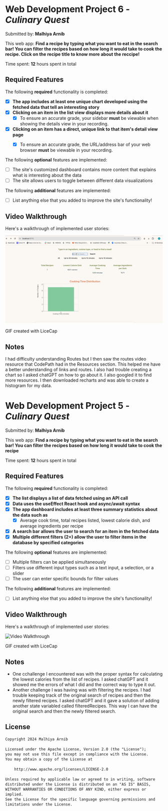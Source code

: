 # Web Development Project 6 - *Culinary Quest*

Submitted by: **Malhiya Arnib**

This web app: **Find a recipe by typing what you want to eat in the search bar! You can filter the recipes based on how long it would take to cook the recipe. Click on the recipe title to know more about the reccipe!**

Time spent: **12** hours spent in total

## Required Features

The following **required** functionality is completed:

- [X] **The app includes at least one unique chart developed using the fetched data that tell an interesting story**
- [X] **Clicking on an item in the list view displays more details about it**
  - [X] To ensure an accurate grade, your sidebar **must** be viewable when showing the details view in your recording.
- [X] **Clicking on an item has a direct, unique link to that item's detail view page**
  - [X] To ensure an accurate grade, the URL/address bar of your web browser **must** be viewable in your recording.  


The following **optional** features are implemented:

- [ ] The site's customized dashboard contains more content that explains what is interesting about the data
- [ ] The site allows users to toggle between different data visualizations

The following **additional** features are implemented:

* [ ] List anything else that you added to improve the site's functionality!

## Video Walkthrough

Here's a walkthrough of implemented user stories:

<img src='https://github.com/malhiya/recipe_search/blob/master/recipe_search_pt2_walkthrough.gif' title='Video Walkthrough' width='' alt='Video Walkthrough' />

<!-- Replace this with whatever GIF tool you used! -->
GIF created with LiceCap  
<!-- Recommended tools:
[Kap](https://getkap.co/) for macOS
[ScreenToGif](https://www.screentogif.com/) for Windows
[peek](https://github.com/phw/peek) for Linux. -->

## Notes
I had difficulty understanding Routes but I then saw the routes video resource that CodePath had in the Resources section. This helped me have a better understanding of links and routes. I also had trouble creating a chart so I asked chatGPT on how to go about it. I also googled it to find more resources. I then downloaded recharts and was able to create a histogram for my data.  




# Web Development Project 5 - *Culinary Quest*

Submitted by: **Malhiya Arnib**

This web app: **Find a recipe by typing what you want to eat in the search bar! You can filter the recipes based on how long it would take to cook the recipe**

Time spent: **12** hours spent in total

## Required Features

The following **required** functionality is completed:

- [X] **The list displays a list of data fetched using an API call**
- [X] **Data uses the useEffect React hook and async/await syntax**
- [X] **The app dashboard includes at least three summary statistics about the data such as**
  - [X] Average cook time, total recipes listed, lowest calorie dish, and  average ingredients per recipe
- [X] **A search bar allows the user to search for an item in the fetched data**
- [X] **Multiple different filters (2+) allow the user to filter items in the database by specified categories**

The following **optional** features are implemented:

- [ ] Multiple filters can be applied simultaneously
- [ ] Filters use different input types such as a text input, a selection, or a slider
- [ ] The user can enter specific bounds for filter values

The following **additional** features are implemented:

* [ ] List anything else that you added to improve the site's functionality!

## Video Walkthrough

Here's a walkthrough of implemented user stories:

<img src='https://github.com/malhiya/recipe_search/blob/master/recipe_search_walkthrough2.gif' title='Video Walkthrough' width='' alt='Video Walkthrough' />

<!-- Replace this with whatever GIF tool you used! -->
GIF created with LiceCap
<!-- Recommended tools:
[Kap](https://getkap.co/) for macOS
[ScreenToGif](https://www.screentogif.com/) for Windows
[peek](https://github.com/phw/peek) for Linux. -->

## Notes

* One cchallenge I encountered was with the proper syntax for calculating the lowest calories from the list of recipes. I asked chatGPT and it showed me the errors of what I did and the correct way to type it out.
* Another challenge I was having was with filtering the recipes. I had trouble keeping track of the original search of recipes and then the newly filtered recipes. I asked chatGPT and it gave a solution of adding another state variabled called filteredRecipes. This way I can have the original search and then the newly filtered search.

## License

    Copyright 2024 Malhiya Arnib

    Licensed under the Apache License, Version 2.0 (the "License");
    you may not use this file except in compliance with the License.
    You may obtain a copy of the License at

        http://www.apache.org/licenses/LICENSE-2.0

    Unless required by applicable law or agreed to in writing, software
    distributed under the License is distributed on an "AS IS" BASIS,
    WITHOUT WARRANTIES OR CONDITIONS OF ANY KIND, either express or implied.
    See the License for the specific language governing permissions and
    limitations under the License.
